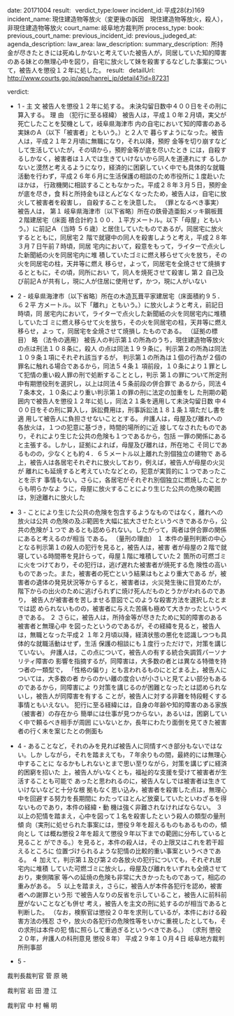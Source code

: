 
date: 20171004
result:  
verdict_type:lower
incident_id: 平成28(わ)169
incident_name: 現住建造物等放火（変更後の訴因　現住建造物等放火，殺人），非現住建造物等放火
court_name: 岐阜地方裁判所
process_type:
book: 
previous_court_name:
previous_incident_id:
previous_judeged_at:
agenda_description: 
law_area: 
law_description: 
summary_description:  所持金が尽きたときには死ぬしかないと考えていた被告人が，同居していた知的障害のある妹との無理心中を図り，自宅に放火して妹を殺害するなどした事案について，被告人を懲役１２年に処した。
result:  
detailUrl: http://www.courts.go.jp/app/hanrei_jp/detail4?id=87231

verdict:

- 1 - 
主       文 
被告人を懲役１２年に処する。 
未決勾留日数中４００日をその刑に算入する。 
理       由 
（犯行に至る経緯） 
 被告人は，平成１０年２月頃，実父が死亡したことを契機として，岐阜県海津市
内の自宅において知的障害のある実妹のＡ（以下「被害者」ともいう。）と２人で
暮らすようになった。被告人は，平成２１年２月頃に無職になり，それ以降，預貯
金等を切り崩すなどして生活していたが，その頃から，預貯金等が底を尽いたとき
には，自殺するしかなく，被害者は１人では生きていけないから同人を道連れにす
るしかないと漠然と考えるようになり，経済的に困窮していく中でも具体的な就職
活動を行わず，平成２６年６月に生活保護の相談のため市役所に１度赴いたほかは，
行政機関に相談することもなかった。平成２８年３月５日，預貯金が底を尽き，食
料と所持金もほとんどなくなったため，被告人は，自宅に放火して被害者を殺害し，
自殺することを決意した。 
（罪となるべき事実） 
 被告人は， 
第１ 岐阜県海津市〔以下省略〕所在の鉄骨造亜鉛メッキ鋼板葺２階建居宅（床面
積合計約１００．１平方メートル。以下「母屋」ともいう。）に前記Ａ（当時
５６歳）と居住していたものであるが，同居宅に放火するとともに，同居宅２
階で就寝中の同人を殺害しようと考え，平成２８年３月７日午前７時頃，同居
宅内において，殺意をもって，ライターで点火した新聞紙の火を同居宅内に堆
積していたゴミに燃え移らせて火を放ち，その火を同居宅の柱，天井等に燃え
移らせ，よって，同居宅を全焼させて焼損するとともに，その頃，同所におい
て，同人を焼死させて殺害し 
第２ 自己及び前記Ａが共有し，現に人が住居に使用せず，かつ，現に人がいない
- 2 - 
岐阜県海津市〔以下省略〕所在の木造瓦葺平家建居宅（床面積約９５．６２平
方メートル。以下「離れ」ともいう。）に放火しようと考え，前記日時頃，同
居宅内において，ライターで点火した新聞紙の火を同居宅内に堆積していたゴ
ミに燃え移らせて火を放ち，その火を同居宅の柱，天井等に燃え移らせ，よっ
て，同居宅を全焼させて焼損し 
たものである。 
（証拠の標目） 
 略 
（法令の適用） 
 被告人の判示第１の所為のうち，現住建造物等放火の点は刑法１０８条に，殺人
の点は同法１９９条に，判示第２の所為は同法１０９条１項にそれぞれ該当するが，
判示第１の所為は１個の行為が２個の罪名に触れる場合であるから，同法５４条１
項前段，１０条により１罪として犯情の重い殺人罪の刑で処断することとし，判示
第１の罪について所定刑中有期懲役刑を選択し，以上は同法４５条前段の併合罪で
あるから，同法４７条本文，１０条により重い判示第１の罪の刑に法定の加重をし
た刑期の範囲内で被告人を懲役１２年に処し，同法２１条を適用して未決勾留日数
中４００日をその刑に算入し，訴訟費用は，刑事訴訟法１８１条１項ただし書を適
用して被告人に負担させないこととする。 
 弁護人は，母屋及び離れへの各放火は，１つの犯意に基づき，時間的場所的に近
接してなされたものであり，それにより生じた公共の危険も１つであるから，包括
一罪の関係にあると主張する。しかし，証拠によれば，母屋及び離れは，所在地こ
そ同じであるものの，少なくとも約４．６５メートル以上離れた別個独立の建物で
ある上，被告人は各居宅それぞれに放火しており，例えば，被告人が母屋の火災が
離れにも延焼すると考えていたなどとの，犯意が実質的に１つであったことを示す
事情もない。さらに，各居宅がそれぞれ別個独立に燃焼したことからも明らかなよ
うに，母屋に放火することにより生じた公共の危険の範囲は，別途離れに放火した
- 3 - 
ことにより生じた公共の危険を包含するようなものではなく，離れへの放火は公共
の危険の及ぶ範囲を大幅に拡大させたというべきであるから，公共の危険が１つで
あるとも認められない。したがって，両者は併合罪の関係にあると考えるのが相当
である。 
（量刑の理由） 
１ 本件の量刑判断の中心となる判示第１の殺人の犯行を見ると，被告人は，被害
者が母屋の２階で就寝している時間帯を見計らって，母屋１階に堆積していた２
箇所の可燃ゴミに火をつけており，その犯行は，逃げ遅れた被害者が焼死する危
険性の高いものであった。また，被害者の死亡という結果はもとより重大である
が，被害者の遺体の発見状況等からすると，被害者は，火災発生後に目覚めたが，
階下からの出火のために逃げられずに焼け死んだものとうかがわれるのであり，
被告人が被害者を苦しませる意図でこのような殺害方法を選択したとまでは認
められないものの，被害者に与えた苦痛も極めて大きかったというべきである。 
２ さらに，被告人は，所持金等が尽きたために知的障害のある被害者と無理心中
を図ったというのであるが，その経緯を見ると，被告人は，無職となった平成２
１年２月頃以降，経済状態の悪化を認識しつつも具体的な就職活動はせず，生活
保護の相談にも１度行っただけで，対策を講じていない。 
  弁護人は，この点について，被告人の有する統合失調質パーソナリティ障害の
影響を指摘するが，同障害は，大多数の者とは異なる特徴を持つ者の一類型で，
「性格の偏り」とも言われるものにとどまる上，被告人については，大多数の者
からのかい離の度合いが小さいと見てよい部分もあるのであるから，同障害によ
り対策を講じるのが困難となったとは認められないし，被告人が同障害を有する
ことが，被告人に対する非難を特段軽くする事情ともいえない。 
  犯行に至る経緯には，自身の年齢や知的障害のある家族（被害者）の存在から
簡単には仕事が見つからない，あるいは，困窮していく中で頼るべき相手が周囲
にいないとか，長年にわたり面倒を見てきた被害者の行く末を案じたとの側面も
- 4 - 
あることなど，それのみを見れば被告人に同情すべき部分もないではない。しか
しながら，それを踏まえても，７年余りもの間，最終的には無理心中することに
なるかもしれないとまで思い至りながら，対策を講じずに経済的困窮を招いた
上，被告人がいなくとも，福祉的な支援を受けて被害者が生活することも可能で
あったと思われるのに，被告人なしでは被害者は生きていけないなどと十分な根
拠もなく思い込み，被害者を殺害した点は，無理心中を回避する努力を長期間に
わたってほとんど放棄していたといわざるを得ないものであり，本件の経緯・動
機は強く非難されなければならない。 
３ 以上の犯情を踏まえ，心中を図って１名を殺害したという殺人の類型の量刑傾
向（実刑に処せられた事案には，懲役９年を超えるものもあるものの，傾向とし
ては概ね懲役２年を超えて懲役９年以下までの範囲に分布していると見ること
ができる。）を見ると，本件の殺人は，その上限又はこれを若干超えるところに
位置づけられるような犯情の比較的重い事案というべきである。 
４ 加えて，判示第１及び第２の各放火の犯行についても，それぞれ居宅内に堆積
していた可燃ゴミに放火し，母屋及び離れをいずれも全焼させており，東側隣家
等への延焼の危険も非常に大きかったものであって，相応の重みがある。 
５ 以上を踏まえ，さらに，被告人が本件各犯行を認め，被害者への謝罪という形
で被告人なりの反省を示していること，被告人に前科前歴がないことなども併せ
考え，被告人を主文の刑に処するのが相当であると判断した。 
  （なお，検察官は懲役２０年を求刑しているが，本件における殺害方法の残忍
さや，放火の各犯行の危険性等をいかに重視したとしても，その求刑は本件の犯
情に照らして重過ぎるというべきである。） 
（求刑 懲役２０年，弁護人の科刑意見 懲役８年） 
平成２９年１０月４日 
岐阜地方裁判所刑事部 
 
- 5 - 
 
裁判長裁判官   菅   原       暁 
 
 
 
 
裁判官   岩   田   澄   江 
 
 
 
 
裁判官   中   村   暢   明 

                    
